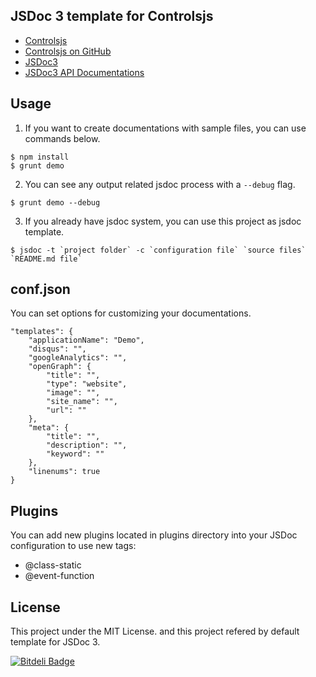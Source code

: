 JSDoc 3 template for Controlsjs
---
- [Controlsjs](http://controlsjs.com/)
- [Controlsjs on GitHub](https://github.com/controlsjs/controls.js)
- [JSDoc3](https://github.com/jsdoc3/jsdoc)
- [JSDoc3 API Documentations](http://usejsdoc.org)

Usage
---
1. If you want to create documentations with sample files, you can use commands below.
```
$ npm install
$ grunt demo
```

2. You can see any output related jsdoc process with a `--debug` flag.
```
$ grunt demo --debug
```

3. If you already have jsdoc system, you can use this project as jsdoc template.
```
$ jsdoc -t `project folder` -c `configuration file` `source files` `README.md file`
```

conf.json
---
You can set options for customizing your documentations.

```
"templates": {
    "applicationName": "Demo",
    "disqus": "",
    "googleAnalytics": "",
    "openGraph": {
        "title": "",
        "type": "website",
        "image": "",
        "site_name": "",
        "url": ""
    },
    "meta": {
        "title": "",
        "description": "",
        "keyword": ""
    },
    "linenums": true
}
```

Plugins
---
You can add new plugins located in plugins directory into your JSDoc configuration to use new tags:
- @class-static
- @event-function

License
---
This project under the MIT License. and this project refered by default template for JSDoc 3.

[![Bitdeli Badge](https://d2weczhvl823v0.cloudfront.net/davidshimjs/jaguarjs-jsdoc/trend.png)](https://bitdeli.com/free "Bitdeli Badge")

